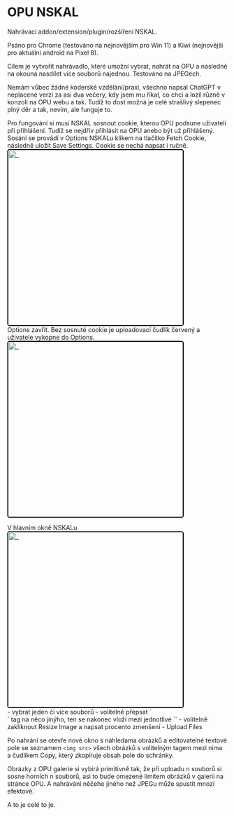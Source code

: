 # OPU NSKAL
 Nahrávací addon/extension/plugin/rozšíření NSKAL.
 
Psáno pro Chrome (testováno na nejnovějším pro Win 11) a Kiwi (nejnovější pro aktuální android na Pixel 8).
  
Cílem je vytvořit nahrávadlo, které umožní vybrat, nahrát na OPU a následně na okouna nasdílet více souborů najednou. Testováno na JPEGech.

Nemám vůbec žádné kóderské vzdělání/praxi, všechno napsal ChatGPT v neplacené verzi za asi dva večery, kdy jsem mu říkal, co chci a lozil různě v konzoli na OPU webu a tak. Tudíž to dost možná je celé strašlivý slepenec plný děr a tak, nevím, ale funguje to.

Pro fungování si musí NSKAL sosnout cookie, kterou OPU podsune uživateli při přihlášení. Tudíž se nejdřív přihlásit na OPU anebo být už přihlášený. Sosání se provádí v Options NSKALu klikem na tlačítko Fetch Cookie, následně uložit Save Settings. Cookie se nechá napsat i ručně.<br>
<img src="https://opu.peklo.biz/p/25/01/02/1735796070-54418.jpg" style="border: 2px solid black; border-radius: 5px;" width=400 alt="_"/><br>
 Options zavřít. Bez sosnuté cookie je uploadovací čudlík červený a uživatele vykopne do Options.
<img src="https://opu.peklo.biz/p/25/01/02/1735795915-9d891.jpg" style="border: 2px solid black; border-radius: 5px;" width=400 alt="_"/>
<p>
V hlavním okně NSKALu<br>
<img src="https://opu.peklo.biz/p/25/01/02/1735795734-b7b94.jpg" style="border: 2px solid black; border-radius: 5px;" width=400 alt="_"/> <br>
- vybrat jeden či více souborů
- volitelně přepsat `<br>` tag na něco jinýho, ten se nakonec vloží mezi jednotlivé `<img src>`
- volitelně zakliknout Resize Image a napsat procento zmenšení
- Upload Files

Po nahrání se otevře nové okno s náhledama obrázků a editovatelné textové pole se seznamem `<img src>` všech obrázků s volitelným tagem mezi nima a čudlíkem Copy, který zkopíruje obsah pole do schránky.

Obrázky z OPU galerie si vybírá primitivně tak, že při uploadu n souborů si sosne hornich n souborů, asi to bude omezené limitem obrázků v galerii na stránce OPU. A nahrávání něčeho jiného než JPEGu může spustit mnozí efektové.

A to je celé to je.